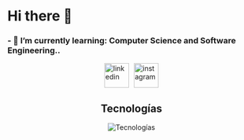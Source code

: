 <h1>Hi there 👋</h1>

<h3><b> - 🌱 I’m currently learning: Computer Science and Software Engineering.. </b></h3>

<div style="display: flex; width: 100%; justify-content: center; align-items: center;">
  <div style="display: flex; gap: 10px;">
    <a href="https://www.linkedin.com/in/umontenegro/" rel="nofollow" target="_blank">
      <img src="https://user-images.githubusercontent.com/88904952/234979284-68c11d7f-1acc-4f0c-ac78-044e1037d7b0.png" alt="linkedin" height="50" width="50" style="max-width: 100%;">
    </a>
    <a href="https://www.instagram.com/ulisesmontenegror/" rel="nofollow" target="_blank">
      <img src="https://user-images.githubusercontent.com/88904952/234981169-2dd1e58f-4b7e-468c-8213-034ba62156c3.png" alt="instagram" height="50" width="50" style="max-width: 100%;">
    </a>
  </div>
</div>

<h2 align="center">Tecnologías</h2>
<p align="center">
  <img src="https://skillicons.dev/icons?i=ruby,typescript,css,python,tex,html" alt="Tecnologías">
</p>
